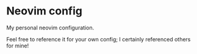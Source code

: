 # Neovim config

My personal neovim configuration.

Feel free to reference it for your own config; I certainly referenced others for mine!
